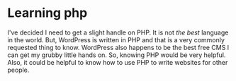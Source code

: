 # Learning php

I've decided I need to get a slight handle on PHP. It is not *the best* language in the world. But, WordPress is written in PHP and that is a very commonly requested thing to know. WordPress also happens to be the best free CMS I can get my grubby little hands on. So, knowing PHP would be very helpful. Also, it could be helpful to know how to use PHP to write websites for other people. 
